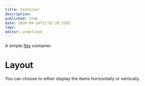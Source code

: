 ```yaml
---
title: Container
description: 
published: true
date: 2020-09-24T12:02:20.510Z
tags: 
editor: undefined
---
```


A simple [flex](https://getbootstrap.com/docs/4.4/utilities/flex/) container.

# Layout
You can choose to either display the items horizontally or vertically.